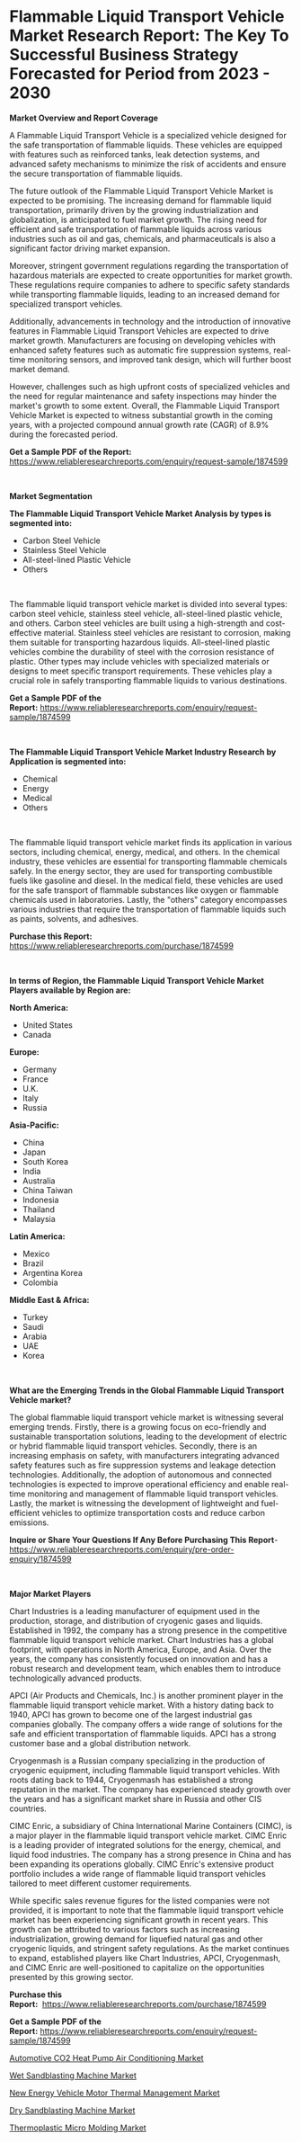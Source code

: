 <p><h1>Flammable Liquid Transport Vehicle Market Research Report: The Key To Successful Business Strategy Forecasted for Period from 2023 - 2030</h1></p><p><strong>Market Overview and Report Coverage</strong></p>
<p><p>A Flammable Liquid Transport Vehicle is a specialized vehicle designed for the safe transportation of flammable liquids. These vehicles are equipped with features such as reinforced tanks, leak detection systems, and advanced safety mechanisms to minimize the risk of accidents and ensure the secure transportation of flammable liquids.</p><p>The future outlook of the Flammable Liquid Transport Vehicle Market is expected to be promising. The increasing demand for flammable liquid transportation, primarily driven by the growing industrialization and globalization, is anticipated to fuel market growth. The rising need for efficient and safe transportation of flammable liquids across various industries such as oil and gas, chemicals, and pharmaceuticals is also a significant factor driving market expansion.</p><p>Moreover, stringent government regulations regarding the transportation of hazardous materials are expected to create opportunities for market growth. These regulations require companies to adhere to specific safety standards while transporting flammable liquids, leading to an increased demand for specialized transport vehicles.</p><p>Additionally, advancements in technology and the introduction of innovative features in Flammable Liquid Transport Vehicles are expected to drive market growth. Manufacturers are focusing on developing vehicles with enhanced safety features such as automatic fire suppression systems, real-time monitoring sensors, and improved tank design, which will further boost market demand.</p><p>However, challenges such as high upfront costs of specialized vehicles and the need for regular maintenance and safety inspections may hinder the market's growth to some extent. Overall, the Flammable Liquid Transport Vehicle Market is expected to witness substantial growth in the coming years, with a projected compound annual growth rate (CAGR) of 8.9% during the forecasted period.</p></p>
<p><strong>Get a Sample PDF of the Report:</strong> <a href="https://www.reliableresearchreports.com/enquiry/request-sample/1874599">https://www.reliableresearchreports.com/enquiry/request-sample/1874599</a></p>
<p>&nbsp;</p>
<p><strong>Market Segmentation</strong></p>
<p><strong>The Flammable Liquid Transport Vehicle Market Analysis by types is segmented into:</strong></p>
<p><ul><li>Carbon Steel Vehicle</li><li>Stainless Steel Vehicle</li><li>All-steel-lined Plastic Vehicle</li><li>Others</li></ul></p>
<p>&nbsp;</p>
<p><p>The flammable liquid transport vehicle market is divided into several types: carbon steel vehicle, stainless steel vehicle, all-steel-lined plastic vehicle, and others. Carbon steel vehicles are built using a high-strength and cost-effective material. Stainless steel vehicles are resistant to corrosion, making them suitable for transporting hazardous liquids. All-steel-lined plastic vehicles combine the durability of steel with the corrosion resistance of plastic. Other types may include vehicles with specialized materials or designs to meet specific transport requirements. These vehicles play a crucial role in safely transporting flammable liquids to various destinations.</p></p>
<p><strong>Get a Sample PDF of the Report:</strong>&nbsp;<a href="https://www.reliableresearchreports.com/enquiry/request-sample/1874599">https://www.reliableresearchreports.com/enquiry/request-sample/1874599</a></p>
<p>&nbsp;</p>
<p><strong>The Flammable Liquid Transport Vehicle Market Industry Research by Application is segmented into:</strong></p>
<p><ul><li>Chemical</li><li>Energy</li><li>Medical</li><li>Others</li></ul></p>
<p>&nbsp;</p>
<p><p>The flammable liquid transport vehicle market finds its application in various sectors, including chemical, energy, medical, and others. In the chemical industry, these vehicles are essential for transporting flammable chemicals safely. In the energy sector, they are used for transporting combustible fuels like gasoline and diesel. In the medical field, these vehicles are used for the safe transport of flammable substances like oxygen or flammable chemicals used in laboratories. Lastly, the "others" category encompasses various industries that require the transportation of flammable liquids such as paints, solvents, and adhesives.</p></p>
<p><strong>Purchase this Report:</strong>&nbsp; <a href="https://www.reliableresearchreports.com/purchase/1874599">https://www.reliableresearchreports.com/purchase/1874599</a></p>
<p>&nbsp;</p>
<p><strong>In terms of Region, the Flammable Liquid Transport Vehicle Market Players available by Region are:</strong></p>
<p>
    <p> <strong> North America: </strong>
        <ul>
            <li>United States</li>
            <li>Canada</li>
        </ul>
        </p> 
    <p> <strong> Europe: </strong>
        <ul>
            <li>Germany</li>
            <li>France</li>
            <li>U.K.</li>
            <li>Italy</li>
            <li>Russia</li>
        </ul>
        </p> 
    <p> <strong> Asia-Pacific: </strong>
        <ul>
            <li>China</li>
            <li>Japan</li>
            <li>South Korea</li>
            <li>India</li>
            <li>Australia</li>
            <li>China Taiwan</li>
            <li>Indonesia</li>
            <li>Thailand</li>
            <li>Malaysia</li>
        </ul>
        </p> 
    <p> <strong> Latin America: </strong>
        <ul>
            <li>Mexico</li>
            <li>Brazil</li>
            <li>Argentina Korea</li>
            <li>Colombia</li>
        </ul>
        </p> 
    <p> <strong> Middle East & Africa: </strong>
        <ul>
            <li>Turkey</li>
            <li>Saudi</li>
            <li>Arabia</li>
            <li>UAE</li>
            <li>Korea</li>
        </ul>
    </p>
    </p>
<p>&nbsp;</p>
<p><strong>What are the Emerging Trends in the Global Flammable Liquid Transport Vehicle market?</strong></p>
<p><p>The global flammable liquid transport vehicle market is witnessing several emerging trends. Firstly, there is a growing focus on eco-friendly and sustainable transportation solutions, leading to the development of electric or hybrid flammable liquid transport vehicles. Secondly, there is an increasing emphasis on safety, with manufacturers integrating advanced safety features such as fire suppression systems and leakage detection technologies. Additionally, the adoption of autonomous and connected technologies is expected to improve operational efficiency and enable real-time monitoring and management of flammable liquid transport vehicles. Lastly, the market is witnessing the development of lightweight and fuel-efficient vehicles to optimize transportation costs and reduce carbon emissions.</p></p>
<p><strong>Inquire or Share Your Questions If Any Before Purchasing This Report</strong>- <a href="https://www.reliableresearchreports.com/enquiry/pre-order-enquiry/1874599">https://www.reliableresearchreports.com/enquiry/pre-order-enquiry/1874599</a></p>
<p>&nbsp;</p>
<p><strong>Major Market Players</strong></p>
<p><p>Chart Industries is a leading manufacturer of equipment used in the production, storage, and distribution of cryogenic gases and liquids. Established in 1992, the company has a strong presence in the competitive flammable liquid transport vehicle market. Chart Industries has a global footprint, with operations in North America, Europe, and Asia. Over the years, the company has consistently focused on innovation and has a robust research and development team, which enables them to introduce technologically advanced products.</p><p>APCI (Air Products and Chemicals, Inc.) is another prominent player in the flammable liquid transport vehicle market. With a history dating back to 1940, APCI has grown to become one of the largest industrial gas companies globally. The company offers a wide range of solutions for the safe and efficient transportation of flammable liquids. APCI has a strong customer base and a global distribution network.</p><p>Cryogenmash is a Russian company specializing in the production of cryogenic equipment, including flammable liquid transport vehicles. With roots dating back to 1944, Cryogenmash has established a strong reputation in the market. The company has experienced steady growth over the years and has a significant market share in Russia and other CIS countries.</p><p>CIMC Enric, a subsidiary of China International Marine Containers (CIMC), is a major player in the flammable liquid transport vehicle market. CIMC Enric is a leading provider of integrated solutions for the energy, chemical, and liquid food industries. The company has a strong presence in China and has been expanding its operations globally. CIMC Enric's extensive product portfolio includes a wide range of flammable liquid transport vehicles tailored to meet different customer requirements.</p><p>While specific sales revenue figures for the listed companies were not provided, it is important to note that the flammable liquid transport vehicle market has been experiencing significant growth in recent years. This growth can be attributed to various factors such as increasing industrialization, growing demand for liquefied natural gas and other cryogenic liquids, and stringent safety regulations. As the market continues to expand, established players like Chart Industries, APCI, Cryogenmash, and CIMC Enric are well-positioned to capitalize on the opportunities presented by this growing sector.</p></p>
<p><strong>Purchase this Report:</strong>&nbsp;&nbsp;<a href="https://www.reliableresearchreports.com/purchase/1874599">https://www.reliableresearchreports.com/purchase/1874599</a></p>
<p></p>
<p><strong>Get a Sample PDF of the Report:</strong>&nbsp;<a href="https://www.reliableresearchreports.com/enquiry/request-sample/1874599">https://www.reliableresearchreports.com/enquiry/request-sample/1874599</a></p>
<p><p><a href="https://github.com/ChiragRp1/Market-Research-Report-List-1/blob/main/automotive-co2-heat-pump-air-conditioning-market.md">Automotive CO2 Heat Pump Air Conditioning Market</a></p><p><a href="https://medium.com/@magaliortiz1955/wet-sandblasting-machine-market-size-reveals-the-best-marketing-channels-in-global-industry-08e9e4137839">Wet Sandblasting Machine Market</a></p><p><a href="https://github.com/ChiragRP21/Market-Research-Report-List-1/blob/main/new-energy-vehicle-motor-thermal-management-market.md">New Energy Vehicle Motor Thermal Management Market</a></p><p><a href="https://medium.com/@lilliandach2023/dry-sandblasting-machine-market-report-reveals-the-latest-trends-and-growth-opportunities-of-this-74668d1d46e7">Dry Sandblasting Machine Market</a></p><p><a href="https://www.linkedin.com/pulse/decoding-thermoplastic-micro-molding-market-deep-dive-dyclc/">Thermoplastic Micro Molding Market</a></p></p>
